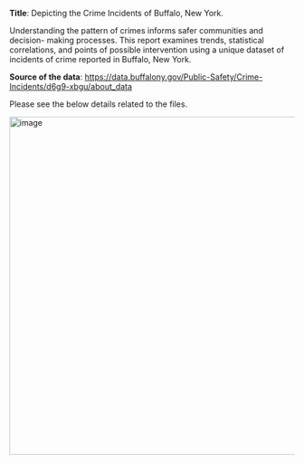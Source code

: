 **Title**: Depicting the Crime Incidents of Buffalo, New York.

Understanding the pattern of crimes informs safer communities and decision-
making processes. This report examines trends, statistical correlations, and points
of possible intervention using a unique dataset of incidents of crime reported in
Buffalo, New York.

**Source of the data**: https://data.buffalony.gov/Public-Safety/Crime-Incidents/d6g9-xbgu/about_data

Please see the below details related to the files.

<img width="598" alt="image" src="https://github.com/user-attachments/assets/5c0d6fd8-f8bf-418f-adb8-f51a1cef6b80" />
